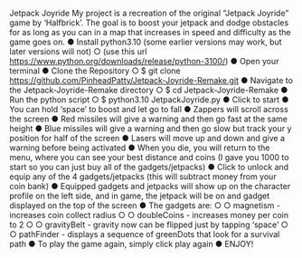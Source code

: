 Jetpack Joyride
My project is a recreation of the original “Jetpack Joyride” game by ‘Halfbrick’. The goal is to boost your jetpack and dodge obstacles for as long as you can in a map that increases in speed and difficulty as the game goes on.
● Install python3.10 (some earlier versions may work, but later versions will not) ○ (use this url https://www.python.org/downloads/release/python-3100/)
● Open your terminal ● Clone the Repository
○ $ git clone https://github.com/PinheadPatty/Jetpack-Joyride-Remake.git ● Navigate to the Jetpack-Joyride-Remake directory
○ $ cd Jetpack-Joyride-Remake ● Run the python script
○ $ python3.10 JetpackJoyride.py
● Click to start
● You can hold ‘space’ to boost and let go to fall
● Zappers will scroll across the screen
● Red missiles will give a warning and then go fast at the same height
● Blue missiles will give a warning and then go slow but track your y position for half of the screen
● Lasers will move up and down and give a warning before being activated
● When you die, you will return to the menu, where you can see your best distance and coins (I gave you 1000 to start so you can just buy all of the gadgets/jetpacks)
● Click to unlock and equip any of the 4 gadgets/jetpacks (this will subtract money from your coin bank)
● Equipped gadgets and jetpacks will show up on the character profile on the left side, and
in game, the jetpack will be on and gadget displayed on the top of the screen
● The gadgets are:
○ ○ magnetism - increases coin collect radius
○ ○ doubleCoins - increases money per coin to 2
○ ○ gravityBelt - gravity now can be flipped just by tapping ‘space’
○ ○ pathFinder - displays a sequence of greenDots that look for a survival path
● To play the game again, simply click play again ● ENJOY!
